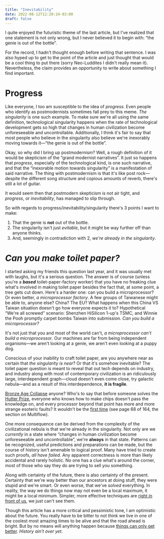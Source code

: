 ```yaml
---
title: "Inevitability"
date: 2022-08-12T12:20:24-03:00
draft: false
---
```


I quite enjoyed the futuristic theme of the last article,
but I've realized that one statement is not only wrong, but I
never believed it to begin with: &ldquo;the genie is out of the bottle&rdquo;.

For the record, I hadn't thought enough before writing that sentence. I was
also hyped up to get to the point of the article and just thought that would be
a cool thing to put there (sorry Neo-Luddites I didn't really mean it).
Nevertheless, the claim provides an opportunity to write about something I find
important.

# Progress

Like everyone, I too am susceptible to the idea of *progress*. Even people who
identify as postmodernists sometimes fall prey to this meme. _The singularity_
is one such example. To make sure we're all using the same definition,
technological singularity happens when the rate of technological development
gets so high that changes in human civilization become unforeseeable and
uncontrollable. Additionally, I think it's fair to say that most people who
believe in the singularity also believe we're inexorably moving towards
it&#8212;&ldquo;the genie is out of the bottle&rdquo;.

Okay, so why did I bring up postmodernism? Well, a rough definition of it would
be skepticism of the &ldquo;grand modernist narratives&rdquo;. It just so happens that
_progress_, especially of the technological kind, is one such narrative, and
that the &ldquo;inexorable motion towards singularity&rdquo; is a manifestation of said
narrative. The thing with postmodernism is that it's like
post rock&#8212;despite the different song structure and copious amounts of
reverb, there's still a lot of guitar.

It would seem then that postmodern skepticism is not air tight, and _progress_,
or _inevitability_, has managed to slip through.

So with regards to progress/inevitability/singularity
there's 3 points I want to make:

1. That the genie is **not** out of the bottle.
2. The singularity isn't just _evitable_, but it might be way further off
   than anyone thinks.
3. And, seemingly in contradiction with 2, _we're already in the singularity_.

# _Can you make toilet paper?_

I started asking my friends this question last year, and it was usually met
with laughs, but it's a serious question. The answer is of course (unless
you're a ***based*** toilet-paper-factory worker) that you have no freaking
clue what's involved in making toilet paper besides the fact that, at some
point, a tree gets cut down.
Here's a harder one: can you build a microprocessor?
Or even better, _a microprocessor factory_. A few groups of Taiwanese might be
able to, anyone else? China? The EU? What happens when this China VS Taiwan
situation doesn't go how everyone expects it to? Hypothetical &ldquo;We're all
screwed&rdquo; scenario: Shenzhen HiSilicon 1-up's TSMC, and Winnie the Pooh
promptly carpet bombs Taiwan into submission. _Can you build a microprocessor?_

It's not just that you and most of the world can't, _a microprocessor can't
build a microprocessor_. Our machines are far from being independent
organisms&#8212;we aren't looking at a genie, we aren't even looking at a puppy dog.

Conscious of your inability to craft toilet paper, are you anywhere near as
certain that _the singularity is near_? Or that it's somehow inevitable? The
toilet paper question is meant to reveal that out tech depends on industry, and
industry along with most of contemporary civilization is an ridiculously large,
interdependent graph&#8212;cloud doesn't even come close, try galactic
nebula&#8212;and as a result of this interdependence, **it is fragile**.

[Bronze Age Collapse](https://youtu.be/watch?v=bRcu-ysocX4) anyone?
Who's to say that before someone solves the
[Hutter Prize](https://en.wikipedia.org/wiki/Hutter_Prize),
everyone who knows how to make chips doesn't pass
the knowledge on, and every processor beyond that point
has more and more strange esoteric faults? It wouldn't be the
[first time](https://www.sigmicro.org/media/oralhistories/colwell.pdf)
(see page 68 of 164, the section on Multiflow).

One more consequence can be derived from the complexity of the civilizational
nebula is that we're already in the singularity. Not only are we _currently_
in a state where &ldquo;changes in human civilization become unforeseeable and
uncontrollable&rdquo;, we're **always** in that state. Patterns can be recognized,
useful predictions and preparations can be made, but the course of history
isn't amenable to logical proof. Many have tried to create such proofs,
_all have failed_. Any apparent correctness is more than likely accidental
and rarely holistic. No one has a clue what's around the corner, most of those
who say they do are trying to sell you something.

Along with certainty of the future, there is also certainty of the present.
Certainty that we're way better than our ancestors at doing stuff, they were
stupid and we're smart. Or even worse, that we've _solved_ everything. In
reality, the way we do things now may not even be a local maximum, it might
be a local minimum. Simpler, more effective techniques are
[right in front of us](https://lukesmith.xyz/articles/obvious-technical-solutions/),
we just can't see them.

Though this article has a more critical and pessimistic tone, I am optimistic
about the future. You really have to be bitter to not think we live in one of
the coolest most amazing times to be alive and that the road ahead is bright.
But by no means will anything happen because
[things can only get better](https://youtu.be/watch?v=yDMJHYKrHNA_).
_History ain't over yet_.
